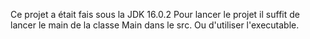 Ce projet a était fais sous la JDK 16.0.2
Pour lancer le projet il suffit de lancer le main de la classe Main dans le src. Ou d'utiliser l'executable.

